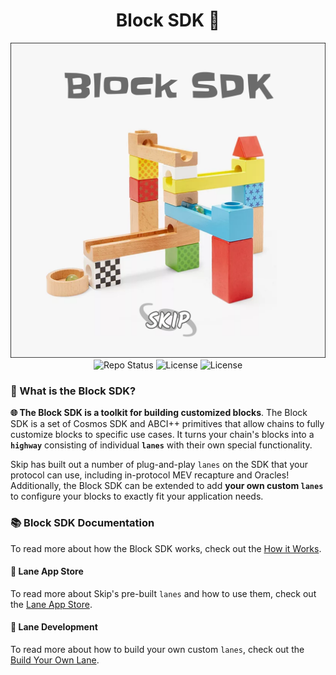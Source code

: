 <h1 align="center">Block SDK 🧱</h1>

<!-- markdownlint-disable MD013 -->
<!-- markdownlint-disable MD041 -->

<div align="center">
  <a>
    <img alt="Logo" src="img/block-sdk.png" width="600">  
  </a>
</div>

<div align="center">
  <a>
    <img alt="Repo Status" src="https://www.repostatus.org/badges/latest/active.svg" />
  </a>
  <a>
    <img alt="License" src="https://img.shields.io/github/license/skip-mev/block-sdk.svg?style=flat-square" />
  </a>
    <a>
    <img alt="License" src="https://img.shields.io/badge/godoc-reference-blue?style=flat-square&logo=go" />
  </a>
</div>

### 🤔 What is the Block SDK?

**🌐 The Block SDK is a toolkit for building customized blocks**. The Block SDK is a set of Cosmos SDK and ABCI++ primitives that allow chains to fully customize blocks to specific use cases. It turns your chain's blocks into a **`highway`** consisting of individual **`lanes`** with their own special functionality.


Skip has built out a number of plug-and-play `lanes` on the SDK that your protocol can use, including in-protocol MEV recapture and Oracles! Additionally, the Block SDK can be extended to add **your own custom `lanes`** to configure your blocks to exactly fit your application needs.

### 📚 Block SDK Documentation

To read more about how the Block SDK works, check out the [How it Works](https://docs.skip.money/chains/overview).

#### 🏪 Lane App Store

To read more about Skip's pre-built `lanes` and how to use them, check out the [Lane App Store](https://docs.skip.money/chains/lanes/existing-lanes/default).

#### 🎨 Lane Development

To read more about how to build your own custom `lanes`, check out the [Build Your Own Lane](https://docs.skip.money/chains/lanes/build-your-own-lane).
